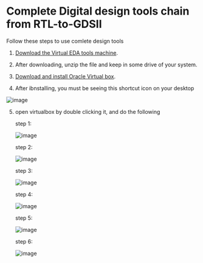 # Complete Digital design tools chain from RTL-to-GDSII

Follow these steps to use comlete design tools 

1. [Download the Virtual EDA tools machine](https://drive.google.com/drive/folders/1OyIJfVUsH48eC8sYwlszqnSR3Phi1bOn?usp=sharing).

2. After downloading, unzip the file and keep in some drive of your system.

3. [Download and install Oracle Virtual box](https://download.virtualbox.org/virtualbox/6.1.28/VirtualBox-6.1.28-147628-Win.exe).

4. After ibnstalling, you must be seeing this shortcut icon on your desktop


![image](https://user-images.githubusercontent.com/92418354/138579067-4c118193-0367-44af-9487-39347a20a9db.png)

5. open virtualbox by double clicking it, and do the following 

    step 1: 

    ![image](https://user-images.githubusercontent.com/92418354/138579164-0e2b8e6a-f4ef-4ef0-b231-1b4bcf11286d.png)
     
    step 2: 

    ![image](https://user-images.githubusercontent.com/92418354/138579362-fcb25331-05d3-4796-ad50-41558b0fc1dd.png)

    step 3: 

    ![image](https://user-images.githubusercontent.com/92418354/138579460-f285e6d9-e558-4ab1-a53b-1bbfc8a58ec2.png)

    step 4: 

    ![image](https://user-images.githubusercontent.com/92418354/138579517-597eb295-2ab7-4ff9-9d64-48381a46b9ea.png)

    step 5: 

    ![image](https://user-images.githubusercontent.com/92418354/138579580-e6ac5031-1dd7-48ac-b5b8-bb7b4f1149c1.png)

    step 6: 

    ![image](https://user-images.githubusercontent.com/92418354/138579708-8e41c7fe-5c9e-4033-a60b-42dae67affa5.png)

